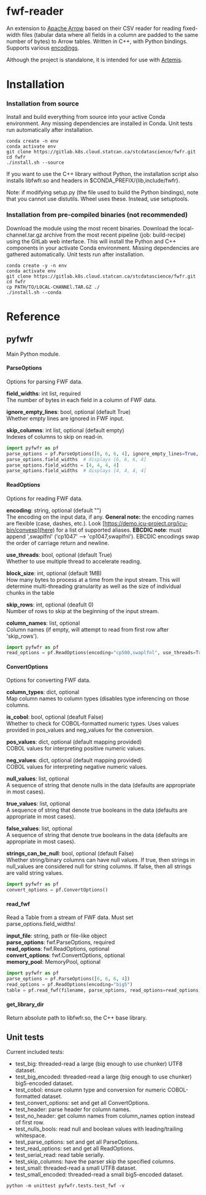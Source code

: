 # fwf-reader
An extension to [Apache Arrow](https://github.com/apache/arrow) based on their CSV 
reader for reading fixed-width files (tabular data where all fields in a column are 
padded to the same number of bytes) to Arrow tables. Written in C++, with Python bindings. 
Supports various [encodings](http://demo.icu-project.org/icu-bin/convexp).

Although the project is standalone, it is intended for use with 
[Artemis](https://gitlab.k8s.cloud.statcan.ca/stcdatascience/artemis).

# Installation
### Installation from source
Install and build everything from source into your active Conda environment. Any
missing dependencies are installed in Conda. Unit tests run automatically after 
installation.
```
conda create -n env
conda activate env
git clone https://gitlab.k8s.cloud.statcan.ca/stcdatascience/fwfr.git
cd fwfr
./install.sh --source
```
If you want to use the C++ library without Python, the installation script also installs 
libfwfr.so and headers in $CONDA\_PREFIX/{lib,include/fwfr}.

Note: if modifying setup.py (the file used to build the Python bindings), note that you cannot use distutils. Wheel uses these. Instead, use setuptools.

### Installation from pre-compiled binaries (not recommended)
Download the module using the most recent binaries. Download the local-channel.tar.gz
archive from the most recent pipeline (job: build-recipe) using the GitLab web interface.
This will install the Python and C++ components in your activate Conda environment.
Missing dependencies are gathered automatically. Unit tests run after installation.
```
conda create -y -n env
conda activate env
git clone https://gitlab.k8s.cloud.statcan.ca/stcdatascience/fwfr.git
cd fwfr
cp PATH/TO/LOCAL-CHANNEl.TAR.GZ ./
./install.sh --conda
```

# Reference
## pyfwfr
Main Python module.

#### ParseOptions
Options for parsing FWF data.

**field_widths**: int list, required<br>
The number of bytes in each field in a column of FWF data.

**ignore_empty_lines**: bool, optional (default True)<br>
Whether empty lines are ignored in FWF input.

**skip_columns**: int list, optional (default empty)<br>
Indexes of columns to skip on read-in.
```python
import pyfwfr as pf
parse_options = pf.ParseOptions([6, 6, 6, 4], ignore_empty_lines=True, [0, 1, 6])
parse_options.field_widths  # displays [6, 6, 6, 4]
parse_options.field_widths = [4, 4, 4, 4]
parse_options.field_widths  # displays [4, 4, 4, 4]
```

#### ReadOptions
Options for reading FWF data.

**encoding**: string, optional (default "")<br>
The encoding on the input data, if any. **General note:** the encoding names are flexible (case, dashes, etc.).
Look [https://demo.icu-project.org/icu-bin/convexp](here) for a list of supported aliases. **EBCDIC note**: must 
append ',swaplfnl' ('cp1047' --> 'cp1047,swaplfnl'). EBCDIC encodings swap the order of carriage return and newline.

**use_threads**: bool, optional (default True)<br>
Whether to use multiple thread to accelerate reading.

**block_size**: int, optional (default 1MB)<br>
How many bytes to process at a time from the input stream. This will determine multi-threading granularity as well as the size of individual chunks in the table

**skip_rows**: int, optional (deafult 0)<br>
Number of rows to skip at the beginning of the input stream.

**column_names**: list, optional<br>
Column names (if empty, will attempt to read from first row after 'skip\_rows').
```python
import pyfwfr as pf
read_options = pf.ReadOptions(encoding="cp500,swaplfnl", use_threads=True, block_size=1024)
```

#### ConvertOptions
Options for converting FWF data.

**column_types**: dict, optional<br>
Map column names to column types (disables type inferencing on those columns.

**is_cobol**: bool, optional (deafult False)<br>
Whether to check for COBOL-formatted numeric types. Uses values provided in pos\_values and neg\_values
for the conversion.

**pos_values**: dict, optional (default mapping provided)<br>
COBOL values for interpreting positive numeric values.

**neg_values**: dict, optional (default mapping provided)<br>
COBOL values for interpreting negative numeric values.

**null_values**: list, optional<br>
A sequence of string that denote nulls in the data (defaults are appropriate in most cases).

**true_values**: list, optional<br>
A sequence of string that denote true booleans in the data (defaults are appropriate in most cases).

**false_values**: list, optional<br>
A sequence of string that denote true booleans in the data (defaults are appropriate in most cases).

**strings_can_be_null**: bool, optional (default False)<br>
Whether string/binary columns can have null values. If true, then strings in null\_values are considered null for string columns. If false, then all strings are valid string values.
```python
import pyfwfr as pf
convert_options = pf.ConvertOptions()
```

#### read\_fwf
Read a Table from a stream of FWF data. Must set parse\_options.field\_widths!

**input_file**: string, path or file-like object<br>
**parse_options**: fwf.ParseOptions, required<br>
**read_options**: fwf.ReadOptions, optional<br>
**convert_options**: fwf.ConvertOptions, optional<br>
**memory_pool**: MemoryPool, optional<br>
```python
import pyfwfr as pf
parse_options = pf.ParseOptions([6, 6, 6, 4])
read_options = pf.ReadOptions(encoding="big5")
table = pf.read_fwf(filename, parse_options, read_options=read_options)
```

#### get\_library\_dir
Return absolute path to libfwfr.so, the C++ base library.

## Unit tests
Current included tests:
* test\_big: threaded-read a large (big enough to use chunker) UTF8 dataset.
* test\_big\_encoded: threaded-read a large (big enough to use chunker) big5-encoded dataset.
* test\_cobol: ensure column type and conversion for numeric COBOL-formatted dataset.
* test\_convert\_options: set and get all ConvertOptions.
* test\_header: parse header for column names.
* test\_no\_header: get column names from column\_names option instead of first row.
* test\_nulls\_bools: read null and boolean values with leading/trailing whitespace.
* test\_parse\_options: set and get all ParseOptions.
* test\_read\_options: set and get all ReadOptions.
* test\_serial\_read: read table serially.
* test\_skip\_columns: have the parser skip the specified columns.
* test\_small: threaded-read a small UTF8 dataset.
* test\_small\_encoded: threaded-read a small big5-encoded dataset.

```
python -m unittest pyfwfr.tests.test_fwf -v
```
